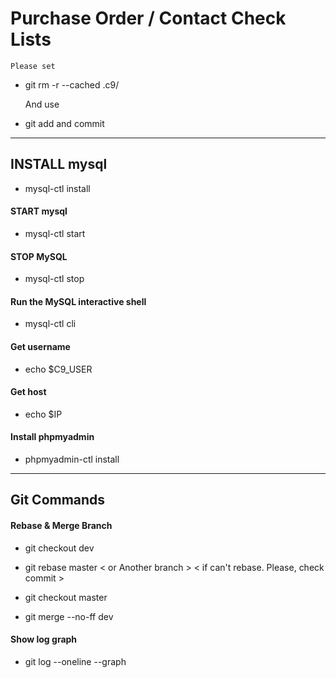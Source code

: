 # Purchase Order / Contact Check Lists

    Please set

* git rm -r --cached .c9/

    And use
    
* git add and commit

---

## INSTALL mysql
* mysql-ctl install

#### START mysql
* mysql-ctl start

#### STOP MySQL
* mysql-ctl stop

#### Run the MySQL interactive shell
* mysql-ctl cli

#### Get username
* echo $C9_USER

#### Get host
* echo $IP

#### Install phpmyadmin

* phpmyadmin-ctl install

---

## Git Commands

#### Rebase & Merge Branch
* git checkout dev

* git rebase master < or Another branch > < if can't rebase. Please, check commit >

* git checkout master

* git merge --no-ff dev 

#### Show log graph
* git log --oneline --graph
